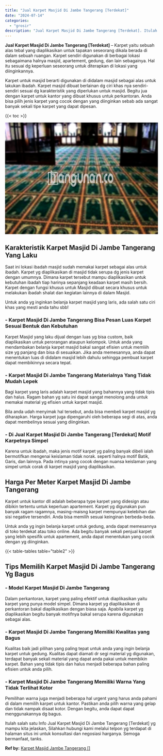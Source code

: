 ```yaml
---
title: "Jual Karpet Masjid Di Jambe Tangerang [Terdekat]"
date: "2024-07-14"
categories: 
  - "grosir"
description: "Jual Karpet Masjid Di Jambe Tangerang [Terdekat]. Itulah salah satu Info Jual Karpet Masjid Di Jambe Tangerang [Terdekat] yg mampu kita jelaskan, Silahkan..."
---
```


**Jual Karpet Masjid Di Jambe Tangerang \[Terdekat\]** – Karpet yaitu sebuah alas tebal yang diaplikasikan untuk tapakan seseorang dikala berada di dalam sebuah ruangan. Karpet sendiri digunakan di berbagai lokasi sebagaimana halnya masjid, apartement, gedung, dan lain sebagainya. Hal itu sesuai dg keperluan seseorang untuk diterapkan di lokasi yang diinginkannya.

Karpet untuk masjid berarti digunakan di didalam masjid sebagai alas untuk lakukan ibadah. Karpet masjid dibuat berlainan dg ciri khas nya sendiri-sendiri sesuai dg karakteristik yang diperlukan untuk masjid. Begitu jua dengan karpet untuk kantor yang dibuat khusus untuk perkantoran. Anda bisa pilih jenis karpet yang cocok dengan yang diinginkan sebab ada sangat banyak sekali tipe karpet yang dapat dipesan.

{{< toc >}}

![Jual Karpet Masjid Di Jambe Tangerang [Terdekat]](/images/grosir-karpet-murah-62.png)

## Karakteristik Karpet Masjid Di Jambe Tangerang Yang Laku

Saat ini lokasi ibadah masjid sudah memakai karpet sebagai alas untuk ibadah. Karpet yg diaplikasikan di masjid tidak serupa dg jenis karpet dengan umumnya. Dimana karpet tersebut mampu diaplikasikan untuk kebutuhan ibadah tiap harinya sepanjang keadaan karpet masih bersih. Karpet dengan fungsi khusus untuk Masjid dibuat secara khusus untuk melakukan ibadah shalat dan kegiatan lainnya di dalam Masjid.

Untuk anda yg inginkan belanja karpet masjid yang laris, ada salah satu ciri khas yang mesti anda tahu sbb!

### \- Karpet Masjid Di Jambe Tangerang Bisa Pesan Luas Karpet Sesuai Bentuk dan Kebutuhan

Karpet Masjid yang laku dijual dengan luas yg bisa custom, baik diaplikasikan untuk perorangan ataupun kelompok. Untuk anda yang mendambakan belanja karpet masjid bakal sangat efisien untuk memliih size yg panjang dan bisa di sesuaikan. Jika anda memesannya, anda dapat menentukan luas di didalam masjid lebih dahulu sehingga pembuat karpet dapat membikinnya secara tepat.

### \- Karpet Masjid Di Jambe Tangerang Materialnya Yang Tidak Mudah Lepek

Bagi karpet yang laris adalah karpet masjid yang bahannya yang tidak tipis dan halus. Ragam bahan yg satu ini dapat sangat menolong anda untuk memakai material yg efisien untuk karpet masjid.

Bila anda udah menyimak hal tersebut, anda bisa membeli karpet masjid yg diharapkan. Harga karpet juga dipengaruhi oleh beberapa segi di atas, anda dapat membelinya sesuai yang diinginkan.

### \- Di Jual Karpet Masjid Di Jambe Tangerang \[Terdekat\] Motif Karpetnya Simpel

Karena untuk ibadah, maka jenis motif karpet yg paling banyak dibeli ialah bermotifkan mengenai keislaman tidak norak. seperti halnya motif Batik, Garis, dan lainnya. Pada intinya yang cocok dengan nuansa keislaman yang simpel untuk corak di karpet masjid yang diaplikasikan.

## Harga Per Meter Karpet Masjid Di Jambe Tangerang

Karpet untuk kantor dll adalah beberapa type karpet yang didesign atau dibikin tertentu untuk keperluan apartement. Karpet yg digunakan pun banyak ragam ragamnya, masing-maisng karpet mempunyai kelebihan dan sisi negative tersendiri. Anda bisa memilih sesuai keinginan berbeda-beda.

Untuk anda yg ingin belanja karpet untuk gedung, anda dapat memesannya di toko terdekat atau toko online. Ada begitu banyak sekali penjual karpet yang lebih spesifik untuk apartement, anda dapat menentukan yang cocok dengan yg diinginkan.

{{< table-tables table="table2" >}}

## Tips Memilih Karpet Masjid Di Jambe Tangerang Yg Bagus

### \- Model Karpet Masjid Di Jambe Tangerang

Dalam perkantoran, karpet yang paling efektif untuk diaplikasikan yaitu karpet yang punya model simpel. Dimana karpet yg diaplikasikan di perkantoran bakal diaplikasikan dengan biasa saja. Apabila karpet yg diaplikasikan begitu banyak motifnya bakal serupa karena digunakan sebagai alas.

### \- Karpet Masjid Di Jambe Tangerang Memiliki Kwalitas yang Bagus

Kualitas baik jadi pilihan yang paling tepat untuk anda yang ingin belanja karpet untuk gedung. Kualitas dapat diamati dr segi material yg digunakan, terdapat banyak sekali material yang dapat anda pakai untuk membikin karpet. Bahan yang tidak tipis dan halus menjadi beberapa bahan paling efisien untuk anda pilih.

### \- Karpet Masjid Di Jambe Tangerang Memiliki Warna Yang Tidak Terlihat Kotor

Pemilihan warna juga menjadi beberapa hal urgent yang harus anda pahami di dalam memilih karpet untuk kantor. Pastikan anda pilih warna yang gelap dan tidak nampak disaat kotor. Dengan begitu, anda dapat dapat menggunakannya dg bagus.

Itulah salah satu Info Jual Karpet Masjid Di Jambe Tangerang \[Terdekat\] yg mampu kita jelaskan, Silahkan hubungi kami melalui telpon yg terdapat di halaman situs ini untuk konsultasi dan negosiasi harganya. Semoga bermanfaat, tanks.

**Ref by:**  [Karpet Masjid Jambe Tangerang []](https://id.wikipedia.org/wiki/Karpet)
